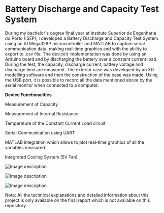 # Battery Discharge and Capacity Test System
During my bachelor's degree final year at Instituto Superior de Engenharia do Porto (ISEP), I developed a Battery Discharge and Capacity Test System using an ATMega328P microcontroller and MATLAB to capture serial communication data, making real-time graphics and with the ability to export to .csv file.
The device’s implementation was done by using an Arduino board and by discharging the battery over a constant current load. During the test, the capacity, discharge current, battery voltage and discharge time are measured. The exterior case was developed by an 3D modelling software and then the construction of the case was made. Using the USB port, it is possible to record all the data mentioned above by the serial monitor when connected to a computer.

**Device Functionalities** 

Measurement of Capacity

Measurement of Internal Resistance

Temperature of the Constant Current Load circuit

Serial Communication using UART 

MATLAB integration which allows to plot real-time graphics of all the variables measured.

Integrated Cooling System (5V Fan)

![Image description](https://lh3.googleusercontent.com/OvSDa_gCZmppoqE7qf6w2aWMJBfEOgMFaVYrt1CgwPlirtXHUl92IhY0-0DrR540t9yft3UaGFAAKuVbwufLWpeg7vOtX6WNxhYBYQm7r6hC4-cdkbUlmza5BlC8NFhk3-06-mlnul28JUgwpevv6J626QcnleeS4FKhl-yw042Jwf02V0TaOjWmJQPHBp0xh3nMlwwhkOoQBJ6dl_2rTIgWx3LWP86C4aqnW05gu-QbE9PbOGHBcax-ieG9Lglc9-1GMx3eTH_0NGnHYpDct6m6WPpTj99CjItkoS3hs5QepxESg624fxwHbj95ygfozJfQ46HZXVEOgmZIoH01ziMIL6JHy853Vq8cgy249sitVsBN1nejg85ONEwyivtniKPMMemx1NRoczONnQwhlYF4rDd4DjPgFSlziy6qmLWL94P4BHGwavzO3ehWlOrzpnV02ppSOrrcIYdruGBWFLSOzp86xtD3rnXTKfvQcKTyRb_RHbTY8M7tioN_SwYCU0CRIl92twZssOF9erTp7yh9LwqSXobAMnKAiblw4TATQVzxwKU_bwhkB6Vel3FC8OcUmynmlmRdlhptzk3wj6XKGhvyaZMZHea_bH9TNe-XLyQBlMWBePo_ShXFZHpt0Xdto-If3P1A7B9yhSzvnvru8wJW6-g=w1735-h579-no)

![Image description](https://lh3.googleusercontent.com/ELtmaIylp3Ece0W1S983RGR8UP4lM1lYhUuoAeVxzdNe3ypOvTdwcwkudurD13M60pcjEnx3PHfJJUsN2awLeed2yIrMpQ8rgcK-S3_obj9qGdq3tqyHOYvM1EEby-YzHS9epis51hAyV9VKyR_emoYT-HdoGgYYEqzLQIpRmsXkwg6V46Ay7-oOpz5eF21MCkRWWBCaFPnKOp9kToL_dvZtQPcIFcmjkg_wQu9RKNTauQfMpQuzLjwEtaFjkbaUklxGwhG5PPHra-s0gpgsRERrjlxp4qASE9EqQCsQUEKv78bT1Y13mOxVN6fiBptUOgqvsKQlnoi3uJMBeVgWphRvD8OoHGFVRjJTQRdb-rsTcUjDQZn3XEipX4QjOtdoqf2CBjFgOcSiSpwHPWaV5E73Ye8J3InoIj-ke86hkhkTVIwyT7QykllxO4yGnqC5--Nxz1YUYVgn1DpwmBa1zab3ao-WiyX89-aH-ovTLtQ1uotTB23NpSnLAS4r8S-i1jvt9QbJq8ALzRSxQA2swqnHn13MdtLAxJwhwwCFVCnh_tLM_Wt1Wak7cJUKljH0Mcy-ZgbsS3FxlFL76O9yuF1IjLCsaF7oPd3QFI61bJ1D8hGHWgqWNzsJT42mVjR07lObnxvqxRCHfekzoL0DYBi5iJLcQJA=w1416-h915-no)

![Image description](https://lh3.googleusercontent.com/OT3SzjRw3nr7fWPqFoMPjatdA29op6qN1iK2tW7GZ6arFWtYtlLp9aF6fhFpJbjXb485tNT-0DogyuCJWN18v-0zAge_bg9FD8lc6Rcol-TKWoI8iqjrJG_OEz-4Qr-YpWcn7mZOvrx0lY_GWdxO0mikrVoRRiea7PGXXBiD77w1_KkUrmL-YKyKsyMSy4T53ROpnJ_WTi2-A5fDmKWGjsNy-1AjbqxZXCoiZSA8AMywh8B4sFu0W58lW2aoxAWmnSlPVyWt2uy6A2pS2r1Qt0-8YUH-smlO0RYG9Hw4meVAJvRFZrW4ycUD7grm4o_dtOZAsDdiMRnJK_5bgdeYX149jocccafvPLU1K3czd90lWqG3glgl0oiFNqF4jGs-PKl_y4XkAQW-xhE9UbvtkqqFwnpaTkCVGSEszgsGfwXWdpOvOIYi7pQmlWfsZBP11hmT5PVOo5yEawelMp8-Pl-8kViU7n0MBUwhaCAyPkRXAnXzqMTbZKml70lVplvH7L9wU_5nWsv4czZEFP9_IPdRZqNAe2GSrDCRc80Dmo2tDgVZvM5KQ2aybWR6lkdkTBJ9UNHFlQtXPNYdbo4ApLASRFvkm_vkGYKq_ODpzihe2to2sV6gqrl7cfM0XPzs0xcfWMqtah7F5_AFRVIE8ydVF43BDT4=w772-h581-no)

Note: All the technical explanations and detailed information about this project is only available on the final report which is not available on this repository.
